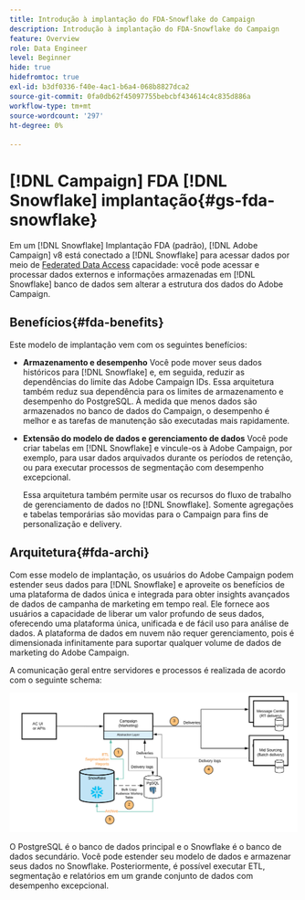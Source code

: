 ```yaml
---
title: Introdução à implantação do FDA-Snowflake do Campaign
description: Introdução à implantação do FDA-Snowflake do Campaign
feature: Overview
role: Data Engineer
level: Beginner
hide: true
hidefromtoc: true
exl-id: b3df0336-f40e-4ac1-b6a4-068b8827dca2
source-git-commit: 0fa0db62f45097755bebcbf434614c4c835d886a
workflow-type: tm+mt
source-wordcount: '297'
ht-degree: 0%

---
```


# [!DNL Campaign] FDA [!DNL Snowflake] implantação{#gs-fda-snowflake}

Em um [!DNL Snowflake] Implantação FDA (padrão), [!DNL Adobe Campaign] v8 está conectado a [!DNL Snowflake] para acessar dados por meio de [Federated Data Access](../connect/fda.md) capacidade: você pode acessar e processar dados externos e informações armazenadas em [!DNL Snowflake] banco de dados sem alterar a estrutura dos dados do Adobe Campaign.

## Benefícios{#fda-benefits}

Este modelo de implantação vem com os seguintes benefícios:

* **Armazenamento e desempenho**
Você pode mover seus dados históricos para [!DNL Snowflake] e, em seguida, reduzir as dependências do limite das Adobe Campaign IDs. Essa arquitetura também reduz sua dependência para os limites de armazenamento e desempenho do PostgreSQL. À medida que menos dados são armazenados no banco de dados do Campaign, o desempenho é melhor e as tarefas de manutenção são executadas mais rapidamente.

* **Extensão do modelo de dados e gerenciamento de dados**
Você pode criar tabelas em [!DNL Snowflake] e vincule-os à Adobe Campaign, por exemplo, para usar dados arquivados durante os períodos de retenção, ou para executar processos de segmentação com desempenho excepcional.

   Essa arquitetura também permite usar os recursos do fluxo de trabalho de gerenciamento de dados no [!DNL Snowflake]. Somente agregações e tabelas temporárias são movidas para o Campaign para fins de personalização e delivery.


## Arquitetura{#fda-archi}

Com esse modelo de implantação, os usuários do Adobe Campaign podem estender seus dados para [!DNL Snowflake] e aproveite os benefícios de uma plataforma de dados única e integrada para obter insights avançados de dados de campanha de marketing em tempo real. Ele fornece aos usuários a capacidade de liberar um valor profundo de seus dados, oferecendo uma plataforma única, unificada e de fácil uso para análise de dados. A plataforma de dados em nuvem não requer gerenciamento, pois é dimensionada infinitamente para suportar qualquer volume de dados de marketing do Adobe Campaign.

A comunicação geral entre servidores e processos é realizada de acordo com o seguinte schema:

![](assets/fda-architecture.png)

O PostgreSQL é o banco de dados principal e o Snowflake é o banco de dados secundário. Você pode estender seu modelo de dados e armazenar seus dados no Snowflake. Posteriormente, é possível executar ETL, segmentação e relatórios em um grande conjunto de dados com desempenho excepcional.
